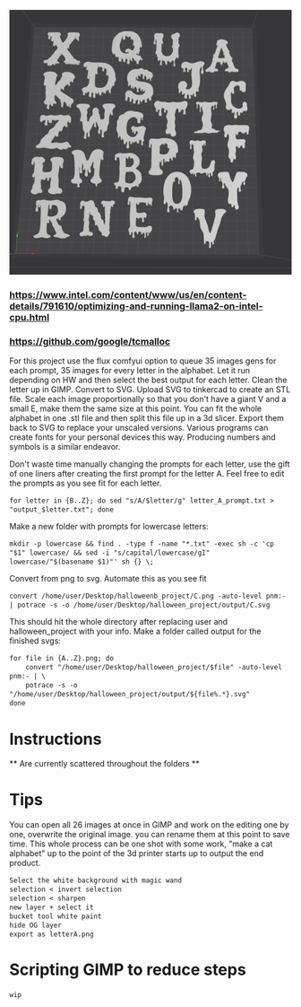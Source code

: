 ![ex](https://github.com/BB31420/Halloween_Wax_Font/blob/main/screencap.png?raw=true)


### https://www.intel.com/content/www/us/en/content-details/791610/optimizing-and-running-llama2-on-intel-cpu.html
### https://github.com/google/tcmalloc

For this project use the flux comfyui option to queue 35 images gens for each prompt, 35 images for every letter in the alphabet. Let it run depending on HW and then select the best output for each letter. Clean the letter up in GIMP. Convert to SVG. Upload SVG to tinkercad to create an STL file. Scale each image proportionally so that you don't have a giant V and a small E, make them the same size at this point. You can fit the whole alphabet in one .stl file and then split this file up in a 3d slicer. Export them back to SVG to replace your unscaled versions. Various programs can create fonts for your personal devices this way. Producing numbers and symbols is a similar endeavor. 

Don't waste time manually changing the prompts for each letter, use the gift of one liners after creating the first prompt for the letter A. Feel free to edit the prompts as you see fit for each letter.

```
for letter in {B..Z}; do sed "s/A/$letter/g" letter_A_prompt.txt > "output_$letter.txt"; done
```

Make a new folder with prompts for lowercase letters:
```
mkdir -p lowercase && find . -type f -name "*.txt" -exec sh -c 'cp "$1" lowercase/ && sed -i "s/capital/lowercase/gI" lowercase/"$(basename $1)"' sh {} \;
```

Convert from png to svg. Automate this as you see fit

```
convert /home/user/Desktop/halloweenb_project/C.png -auto-level pnm:- | potrace -s -o /home/user/Desktop/halloween_project/output/C.svg
```

This should hit the whole directory after replacing user and halloween_project with your info. Make a folder called output for the finished svgs:
```
for file in {A..Z}.png; do
    convert "/home/user/Desktop/halloween_project/$file" -auto-level pnm:- | \
    potrace -s -o "/home/user/Desktop/halloween_project/output/${file%.*}.svg"
done
```

# Instructions
**
Are currently scattered throughout the folders
**
# Tips
You can open all 26 images at once in GIMP and work on the editing one by one, overwrite the original image. you can rename them at this point to save time. This whole process can be one shot with some work, "make a cat alphabet" up to the point of the 3d printer starts up to output the end product.
```
Select the white background with magic wand
selection < invert selection
selection < sharpen
new layer + select it
bucket tool white paint
hide OG layer
export as letterA.png 
```
# Scripting GIMP to reduce steps
```
wip
```


